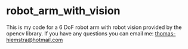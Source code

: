 # robot_arm_with_vision
This is my code for a 6 DoF robot arm with robot vision provided by the opencv library. 
If you have any questions you can email me: thomas-hiemstra@hotmail.com
